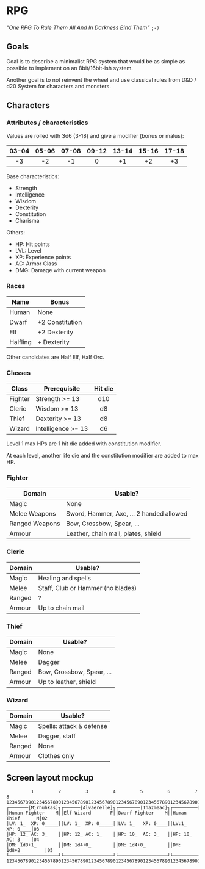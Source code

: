 <!-- SPDX-Copyright-Text: © 2023 CHiPs44 <chips44@gmail.com> -->
<!-- SPDX-License-Identifier: CC-BY-SA-4.0 -->

# RPG

_"One RPG To Rule Them All And In Darkness Bind Them"_ `;-)`

## Goals

Goal is to describe a minimalist RPG system that would be as simple as possible to implement on an 8bit/16bit-ish system.

Another goal is to not reinvent the wheel and use classical rules from D&D / d20 System for characters and monsters.

## Characters

### Attributes / characteristics

Values are rolled with 3d6 (3-18) and give a modifier (bonus or malus):

| 03-04 | 05-06 | 07-08 | 09-12 | 13-14 | 15-16 | 17-18 |
| :---: | :---: | :---: | :---: | :---: | :---: | :---: |
|  -3   |  -2   |  -1   |   0   |  +1   |  +2   |  +3   |

Base characteristics:

- Strength
- Intelligence
- Wisdom
- Dexterity
- Constitution
- Charisma

Others:

- HP: Hit points
- LVL: Level
- XP: Experience points
- AC: Armor Class
- DMG: Damage with current weapon

### Races

| Name     | Bonus           |
| -------- | --------------- |
| Human    | None            |
| Dwarf    | +2 Constitution |
| Elf      | +2 Dexterity    |
| Halfling | + Dexterity     |

Other candidates are Half Elf, Half Orc.

### Classes

| Class   | Prerequisite       | Hit die |
| ------- | ------------------ | :-----: |
| Fighter | Strength >= 13     |   d10   |
| Cleric  | Wisdom >= 13       |   d8    |
| Thief   | Dexterity >= 13    |   d8    |
| Wizard  | Intelligence >= 13 |   d6    |

Level 1 max HPs are 1 hit die added with constitution modifier.

At each level, another life die and the constitution modifier are added to max HP.

### Fighter

| Domain         | Usable?                                  |
| -------------- | ---------------------------------------- |
| Magic          | None                                     |
| Melee Weapons  | Sword, Hammer, Axe, ... 2 handed allowed |
| Ranged Weapons | Bow, Crossbow, Spear, ...                |
| Armour         | Leather, chain mail, plates, shield      |

### Cleric

| Domain | Usable?                           |
| ------ | --------------------------------- |
| Magic  | Healing and spells                |
| Melee  | Staff, Club or Hammer (no blades) |
| Ranged | ?                                 |
| Armour | Up to chain mail                  |

### Thief

| Domain | Usable?                   |
| ------ | ------------------------- |
| Magic  | None                      |
| Melee  | Dagger                    |
| Ranged | Bow, Crossbow, Spear, ... |
| Armour | Up to leather, shield     |

### Wizard

| Domain | Usable?                  |
| ------ | ------------------------ |
| Magic  | Spells: attack & defense |
| Melee  | Dagger, staff            |
| Ranged | None                     |
| Armour | Clothes only             |

## Screen layout mockup

```text
         1         2         3         4         5         6         7         8
12345678901234567890123456789012345678901234567890123456789012345678901234567890
┌───────[Mirhuhkas]┐┌──────[Alvaerelle]┐┌────────[Thazmeac]┐┌─────────[Garrick]┐01
│Human Fighter    M││Elf Wizard       F││Dwarf Fighter    M││Human Thief      M│02
│LV: 1_  XP: 0_____││LV: 1_  XP: 0_____││LV: 1_   XP: 0____││LV:1_    XP: 0____│03
│HP: 12_ AC: 3_    ││HP: 12_ AC: 1_    ││HP: 10_  AC: 3_   ││HP: 10_  AC: 3_   │04
│DM: 1d8+1_        ││DM: 1d4+0_        ││DM: 1d4+0_        ││DM: 1d8+2_        │05
└──────────────────┘└──────────────────┘└──────────────────┘└──────────────────┘06
12345678901234567890123456789012345678901234567890123456789012345678901234567890
```
